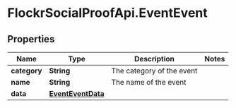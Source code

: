 # FlockrSocialProofApi.EventEvent

## Properties
Name | Type | Description | Notes
------------ | ------------- | ------------- | -------------
**category** | **String** | The category of the event | 
**name** | **String** | The name of the event | 
**data** | [**EventEventData**](EventEventData.md) |  | 
